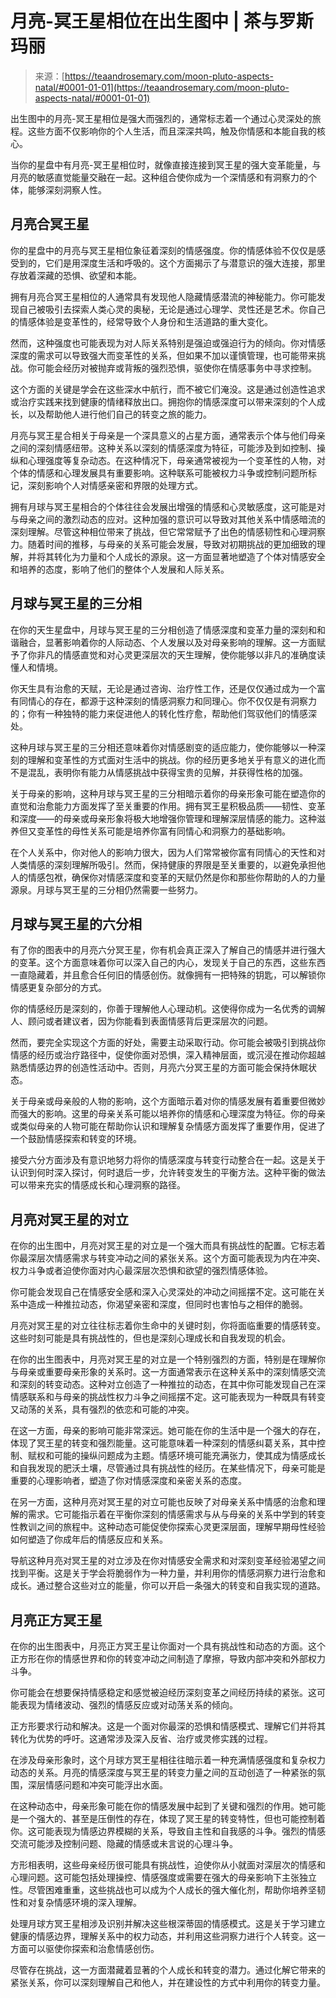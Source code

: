 <!--yml

category: 未分类

date: 2024-06-12 18:23:27

-->

# 月亮-冥王星相位在出生图中 | 茶与罗斯玛丽

> 来源：[https://teaandrosemary.com/moon-pluto-aspects-natal/#0001-01-01](https://teaandrosemary.com/moon-pluto-aspects-natal/#0001-01-01)

出生图中的月亮-冥王星相位是强大而强烈的，通常标志着一个通过心灵深处的旅程。这些方面不仅影响你的个人生活，而且深深共鸣，触及你情感和本能自我的核心。

当你的星盘中有月亮-冥王星相位时，就像直接连接到冥王星的强大变革能量，与月亮的敏感直觉能量交融在一起。这种组合使你成为一个深情感和有洞察力的个体，能够深刻洞察人性。

## 月亮合冥王星

你的星盘中的月亮与冥王星相位象征着深刻的情感强度。你的情感体验不仅仅是感受到的，它们是用深度生活和呼吸的。这个方面揭示了与潜意识的强大连接，那里存放着深藏的恐惧、欲望和本能。

拥有月亮合冥王星相位的人通常具有发现他人隐藏情感潜流的神秘能力。你可能发现自己被吸引去探索人类心灵的奥秘，无论是通过心理学、灵性还是艺术。你自己的情感体验是变革性的，经常导致个人身份和生活道路的重大变化。

然而，这种强度也可能表现为对人际关系特别是强迫或强迫行为的倾向。你对情感深度的需求可以导致强大而变革性的关系，但如果不加以谨慎管理，也可能带来挑战。你可能会经历对被抛弃或背叛的强烈恐惧，驱使你在情感事务中寻求控制。

这个方面的关键是学会在这些深水中航行，而不被它们淹没。这是通过创造性追求或治疗实践来找到健康的情绪释放出口。拥抱你的情感深度可以带来深刻的个人成长，以及帮助他人进行他们自己的转变之旅的能力。

月亮与冥王星合相关于母亲是一个深具意义的占星方面，通常表示个体与他们母亲之间的深刻情感纽带。这种关系以深刻的情感深度为特征，可能涉及到如控制、操纵和心理强度等复杂动态。在这种情况下，母亲通常被视为一个变革性的人物，对个体的情感和心理发展具有重要影响。这种联系可能被权力斗争或控制问题所标记，深刻影响个人对情感亲密和界限的处理方式。

拥有月球与冥王星相合的个体往往会发展出增强的情感和心灵敏感度，这可能是对与母亲之间的激烈动态的应对。这种加强的意识可以导致对其他关系中情感暗流的深刻理解。尽管这种相位带来了挑战，但它常常赋予了出色的情感韧性和心理洞察力。随着时间的推移，与母亲的关系可能会发展，导致对初期挑战的更加细致的理解，并将其转化为力量和个人成长的源泉。这一方面显著地塑造了个体对情感安全和培养的态度，影响了他们的整体个人发展和人际关系。

## 月球与冥王星的三分相

在你的天生星盘中，月球与冥王星的三分相创造了情感深度和变革力量的深刻和和谐融合，显著影响着你的人际动态、个人发展以及对母亲影响的理解。这一方面赋予了你非凡的情感直觉和对心灵更深层次的天生理解，使你能够以非凡的准确度读懂人和情境。

你天生具有治愈的天赋，无论是通过咨询、治疗性工作，还是仅仅通过成为一个富有同情心的存在，都源于这种深刻的情感洞察力和同理心。你不仅仅是有洞察力的；你有一种独特的能力来促进他人的转化性疗愈，帮助他们驾驭他们的情感深处。

这种月球与冥王星的三分相还意味着你对情感剧变的适应能力，使你能够以一种深刻的理解和变革性的方式面对生活中的挑战。你的经历更多地关乎有意义的进化而不是混乱，表明你有能力从情感挑战中获得宝贵的见解，并获得性格的加强。

关于母亲的影响，这种月球与冥王星的三分相暗示着你的母亲形象可能在塑造你的直觉和治愈能力方面发挥了至关重要的作用。拥有冥王星积极品质——韧性、变革和深度——的母亲或母亲形象将极大地增强你管理和理解深层情感的能力。这种滋养但又变革性的母性关系可能是培养你富有同情心和洞察力的基础影响。

在个人关系中，你对他人的影响力很大，因为人们常常被你富有同情心的天性和对人类情感的深刻理解所吸引。然而，保持健康的界限是至关重要的，以避免承担他人的情感包袱，确保你对情感深度和变革的天赋仍然是你和那些你帮助的人的力量源泉。月球与冥王星的三分相仍然需要一些努力。

## 月球与冥王星的六分相

有了你的图表中的月亮六分冥王星，你有机会真正深入了解自己的情感并进行强大的变革。这个方面意味着你可以深入自己的内心，发现关于自己的东西，这些东西一直隐藏着，并且愈合任何旧的情感创伤。就像拥有一把特殊的钥匙，可以解锁你情感更复杂部分的方式。

你的情感经历是深刻的，你善于理解他人心理动机。这使得你成为一名优秀的调解人、顾问或者建议者，因为你能看到表面情感背后更深层次的问题。

然而，要完全实现这个方面的好处，需要主动采取行动。你可能会被吸引到挑战你情感的经历或治疗路径中，促使你面对恐惧，深入精神层面，或沉浸在推动你超越熟悉情感边界的创造性活动中。否则，月亮六分冥王星的方面可能会保持休眠状态。

关于母亲或母亲般的人物的影响，这个方面暗示着对你的情感发展有着重要但微妙而强大的影响。这里的母亲关系可能以培养你的情感和心理深度为特征。你的母亲或类似母亲的人物可能在帮助你认识和理解复杂情感方面发挥了重要作用，促进了一个鼓励情感探索和转变的环境。

接受六分方面涉及有意识地努力将你的情感深度与转变行动整合在一起。这是关于认识到何时深入探讨，何时退后一步，允许转变发生的平衡方法。这种平衡的做法可以带来充实的情感成长和心理洞察的路径。

## 月亮对冥王星的对立

在你的出生图中，月亮对冥王星的对立是一个强大而具有挑战性的配置。它标志着你最深层次情感需求与转变冲动之间的紧张关系。这个方面可能表现为内在冲突、权力斗争或者迫使你面对内心最深层次恐惧和欲望的强烈情感体验。

你可能会发现自己在情感安全感和深入心灵深处的冲动之间摇摆不定。这可能在关系中造成一种推拉动态，你渴望亲密和深度，但同时也害怕与之相伴的脆弱。

月亮对冥王星的对立往往标志着你生命中的关键时刻，你将面临重要的情感转变。这些时刻可能是具有挑战性的，但也是深刻心理成长和自我发现的机会。

在你的出生图表中，月亮对冥王星的对立是一个特别强烈的方面，特别是在理解你与母亲或重要母亲形象的关系时。这一方面通常表示在这种关系中的深刻情感交流和深刻的转变动态。这种对立创造了一种推拉的动态，在其中你可能发现自己在深情感联系和与母亲的挑战性权力斗争之间摇摆不定。这可能表现为一种既具有转变又动荡的关系，具有强烈的依恋和可能的冲突。

在这一方面，母亲的影响可能非常深远。她可能在你的生活中是一个强大的存在，体现了冥王星的转变和强烈能量。这可能意味着一种深刻的情感纠葛关系，其中控制、赋权和可能的操纵问题成为主题。情感环境可能充满张力，使其成为情感成长和自我发现的肥沃土壤，尽管通过具有挑战性的经历。在某些情况下，母亲可能是重要的心理影响者，塑造了你对情感深度和亲密关系的态度。

在另一方面，这种月亮对冥王星的对立可能也反映了对母亲关系中情感的治愈和理解的需求。它可能指示着在平衡你深刻的情感需求与从与母亲的关系中学到的转变性教训之间的旅程中。这种动态可能促使你探索心灵更深层面，理解早期母性经验如何塑造了你成年后的情感反应和关系。

导航这种月亮对冥王星的对立涉及在你对情感安全需求和对深刻变革经验渴望之间找到平衡。这是关于学会将脆弱作为一种力量，并利用你的情感洞察力进行治愈和成长。通过整合这些对立的能量，你可以开启一条强大的转变和自我实现的道路。

## 月亮正方冥王星

在你的出生图表中，月亮正方冥王星让你面对一个具有挑战性和动态的方面。这个正方形在你的情感世界和你的转变冲动之间制造了摩擦，导致内部冲突和外部权力斗争。

你可能会在想要保持情感稳定和感觉被迫经历深刻变革之间经历持续的紧张。这可能表现为情绪波动、强烈的情感反应或对动荡关系的倾向。

正方形要求行动和解决。这是一个面对你最深的恐惧和情感模式、理解它们并将其转化为优势的呼吁。这通常涉及深入反省、治疗或灵修实践的过程。

在涉及母亲形象时，这个月球方冥王星相往往暗示着一种充满情感强度和复杂权力动态的关系。月亮的情感深度与冥王星的转变力量之间的互动创造了一种紧张的氛围，深层情感问题和冲突可能浮出水面。

在这种动态中，母亲形象可能在你的情感发展中起到了关键和强烈的作用。她可能是一个强大的、甚至是压倒性的存在，体现了冥王星的转变特性，但也可能控制着你。这可能表现为情感边界模糊的关系，导致自主性和自我感的斗争。强烈的情感交流可能涉及控制问题、隐藏的情感或未言说的心理斗争。

方形相表明，这些母亲经历很可能具有挑战性，迫使你从小就面对深层次的情感和心理问题。这可能包括处理操控、情感强度或需要在强大的母亲影响下主张独立性。尽管困难重重，这些挑战也可以成为个人成长的强大催化剂，帮助你培养坚韧性和对复杂情感环境的深入理解。

处理月球方冥王星相涉及识别并解决这些根深蒂固的情感模式。这是关于学习建立健康的情感边界，理解关系中的权力动态，并利用这些洞察力进行个人转变。这一方面可以驱使你探索和治愈情感创伤。

尽管存在挑战，这一方面潜藏着显著的个人成长和转变的潜力。通过化解它带来的紧张关系，你可以深刻理解自己和他人，并在建设性的方式中利用你的转变力量。

